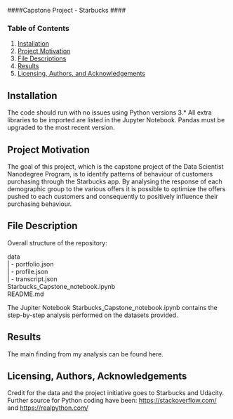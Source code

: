 ####Capstone Project - Starbucks ####

### Table of Contents

1. [Installation](#installation)
2. [Project Motivation](#motivation)
3. [File Descriptions](#files)
4. [Results](#results)
5. [Licensing, Authors, and Acknowledgements](#licensing)

## Installation <a name="installation"></a>

The code should run with no issues using Python versions 3.* All extra libraries to be imported are listed in the Jupyter Notebook. Pandas must be upgraded to the most recent version.

## Project Motivation<a name="motivation"></a>

The goal of this project, which is the capstone project of the Data Scientist Nanodegree Program, is to identify patterns of behaviour of customers purchasing through the Starbucks app. By analysing the response of each demographic group to the various offers it is possible to optimize the offers pushed to each customers and consequently to positively influence their purchasing behaviour.

## File Description<a name="files"></a>

Overall structure of the repository:

data<br>
| - portfolio.json<br>
| - profile.json<br>
| - transcript.json<br>
Starbucks_Capstone_notebook.ipynb<br>
README.md<br>

The Jupiter Notebook Starbucks_Capstone_notebook.ipynb contains the step-by-step analysis performed on the datasets provided.

## Results<a name="results"></a>

The main finding from my analysis can be found here.

## Licensing, Authors, Acknowledgements<a name="licensing"></a>

Credit for the data and the project initiative goes to Starbucks and Udacity.<br>
Further source for Python coding have been: https://stackoverflow.com/ and https://realpython.com/ 
